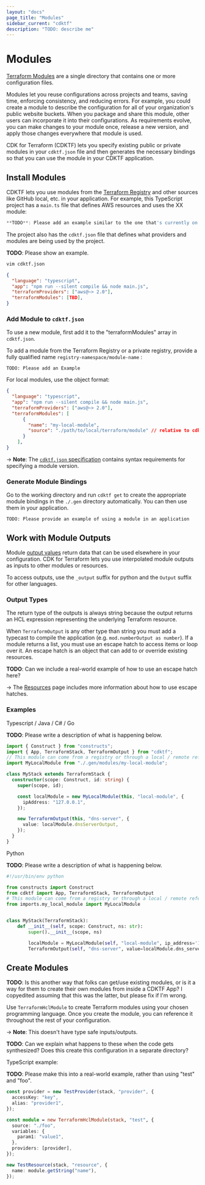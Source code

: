 ```yaml
---
layout: "docs"
page_title: "Modules"
sidebar_current: "cdktf"
description: "TODO: describe me"
---
```


# Modules

[Terraform Modules](https://www.terraform.io/docs/language/modules/index.html) are a single directory that contains one or more configuration files.

Modules let you reuse configurations across projects and teams, saving time, enforcing consistency, and reducing errors. For example, you could create a module to describe the configuration for all of your organization's public website buckets. When you package and share this module, other users can incorporate it into their configurations. As requirements evolve, you can make changes to your module once, release a new version, and apply those changes everywhere that module is used.

CDK for Terraform (CDKTF) lets you specify existing public or private modules in your `cdktf.json` file and then generates the necessary bindings so that you can use the module in your CDKTF application.

## Install Modules

CDKTF lets you use modules from the [Terraform Registry](https://registry.terraform.io/) and other sources like GitHub local, etc. in your application. For example, this TypeScript project has a `main.ts` file that defines AWS resources and uses the XX module:

```typescript
**TODO**: Please add an example similar to the one that's currently on the providers.html page
```

The project also has the `cdktf.json` file that defines what providers and modules are being used by the project.

**TODO**: Please show an example.

```bash
vim cdktf.json
```

```json
{
  "language": "typescript",
  "app": "npm run --silent compile && node main.js",
  "terraformProviders": ["aws@~> 2.0"],
  "terraformModules": [TBD],
}
```

### Add Module to `cdktf.json`

To use a new module, first add it to the "terraformModules" array in `cdktf.json`.

To add a module from the Terraform Registry or a private registry, provide a fully qualified name `registry-namespace/module-name` :

```
TODO: Please add an Example
```

For local modules, use the object format:

```json
{
  "language": "typescript",
  "app": "npm run --silent compile && node main.js",
  "terraformProviders": ["aws@~> 2.0"],
  "terraformModules": [
      {
        "name": "my-local-module",
        "source": "./path/to/local/terraform/module" // relative to cdktf.json file
      }
    ],
}
```

-> **Note**: The [`cdktf.json` specification](../../../cli-reference/configuration.html) contains syntax requirements for specifying a module version.


### Generate Module Bindings

Go to the working directory and run `cdktf get` to create the appropriate module bindings in the `./.gen` directory automatically. You can then use them in your application.

```
TODO: Please provide an example of using a module in an application
```



## Work with Module Outputs

Module [output values](/fundamentals/outputs.html) return data that can be used elsewhere in your configuration. CDK
for Terraform lets you use interpolated module outputs as inputs to other modules or resources.

To access outputs, use the `_output` suffix for python and the `Output` suffix for other languages.

### Output Types

The return type of the outputs is always string because the output returns an HCL expression representing the underlying Terraform resource.

When `TerraformOutput` is any other type than string you must add a typecast to compile the application (e.g. `mod.numberOutput as number`). If a module returns a list, you must use an escape hatch to access items or loop over it. An escape hatch is an object that can add to or override existing resources.

**TODO**: Can we include a real-world example of how to use an escape hatch here?

-> The [Resources](/docs/cdktf/concepts/fundamentals/resources.html) page includes more information about how to use escape hatches.

### Examples

Typescript / Java / C# / Go

**TODO**: Please write a description of what is happening below.

```typescript
import { Construct } from "constructs";
import { App, TerraformStack, TerraformOutput } from "cdktf";
// This module can come from a registry or through a local / remote reference
import MyLocalModule from "./.gen/modules/my-local-module";

class MyStack extends TerraformStack {
  constructor(scope: Construct, id: string) {
    super(scope, id);

    const localModule = new MyLocalModule(this, "local-module", {
      ipAddress: "127.0.0.1",
    });

    new TerraformOutput(this, "dns-server", {
      value: localModule.dnsServerOutput,
    });
  }
}
```

Python

**TODO**: Please write a description of what is happening below.

```python
#!/usr/bin/env python

from constructs import Construct
from cdktf import App, TerraformStack, TerraformOutput
# This module can come from a registry or through a local / remote reference
from imports.my_local_module import MyLocalModule


class MyStack(TerraformStack):
    def __init__(self, scope: Construct, ns: str):
        super().__init__(scope, ns)

        localModule = MyLocalModule(self, "local-module", ip_address='127.0.0.1')
        TerraformOutput(self, "dns-server", value=localModule.dns_server_output)
```


## Create Modules

**TODO**: Is this another way that folks can get/use existing modules, or is it a way for them to create their own modules from inside a CDKTF App? I copyedited assuming that this was the latter, but please fix if I'm wrong.

Use `TerraformHclModule` to create Terraform modules using your chosen programming language. Once you create the module, you can reference it throughout the rest of your configuration.

-> **Note**: This doesn't have type safe inputs/outputs.


**TODO**: Can we explain what happens to these when the code gets synthesized? Does this create this configuration in a separate directory?


TypeScript example:

**TODO**: Please make this into a real-world example, rather than using "test" and "foo".

```typescript
const provider = new TestProvider(stack, "provider", {
  accessKey: "key",
  alias: "provider1",
});

const module = new TerraformHclModule(stack, "test", {
  source: "./foo",
  variables: {
    param1: "value1",
  },
  providers: [provider],
});

new TestResource(stack, "resource", {
  name: module.getString("name"),
});
```